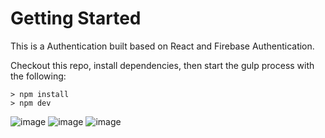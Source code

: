 # Getting Started
This is a Authentication built based on React and Firebase Authentication.

Checkout this repo, install dependencies, then start the gulp process with the following:
```
> npm install
> npm dev
```

![image](https://github.com/johnnyhsu1106/react-auth/assets/18588513/b8c76600-e23c-4f0a-89e3-a40b64ae84f3)
![image](https://github.com/johnnyhsu1106/react-auth/assets/18588513/b3cecf4b-dbc3-46f2-ace8-39880bf0bc5d)
![image](https://github.com/johnnyhsu1106/react-auth/assets/18588513/4d5fd74f-2741-447b-81e8-82c87f21b325)
